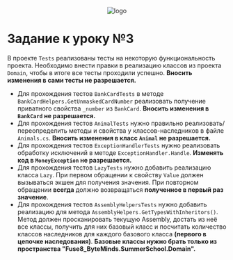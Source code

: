 <p align="center">
  <img src="/assets/logo.png" alt="logo" title="Летняя стажировка fuse8/byteminds"/>
</p>

# Задание к уроку №3

В проекте <code>Tests</code> реализованы тесты на некоторую функциональность проекта.
Необходимо внести правки в реализацию классов из проекта <code>Domain</code>, чтобы в итоге все тесты проходили успешно. **Вносить изменения в сами тесты не разрешается.**
- Для прохождения тестов <code>BankCardTests</code> в методе <code>BankCardHelpers.GetUnmaskedCardNumber</code> реализовать получение приватного свойства <code>_number</code> из <code>BankCard</code>. **Вносить изменения в <code>BankCard</code> не разрешается.**
- Для прохождения тестов <code>AnimalTests</code> нужно правильно реализовать/переопределить методы и свойства у классов-наследников в файле <code>Animals.cs</code>. **Вносить изменения в класс <code>Animal</code> не разрешается.**
- Для прохождения тестов <code>ExceptionHandlerTests</code> нужно реализовать обработку исключений в методе <code>ExceptionHandler.Handle</code>. **Изменять код в <code>MoneyException</code> не разрешается.**
- Для прохождения тестов <code>LazyTests</code> нужно добавить реализацию класса <code>Lazy</code>. При первом обращении к свойству <code>Value</code> должен вызываться экшен для получения значения.
  При повторном обращении **всегда** должно возвращаться **полученное в первый раз значение**.
- Для прохождения тестов <code>AssemblyHelpersTests</code> нужно добавить реализацию для метода <code>AssemblyHelpers.GetTypesWithInheritors()</code>. Метод должен просканировать текущую Assembly, достать из неё все классы,
  получить для них базовый класс и посчитать количество классов наследников для каждого базового класса **(первого в цепочке наследования)**. **Базовые классы нужно брать только из пространства "Fuse8_ByteMinds.SummerSchool.Domain".**
